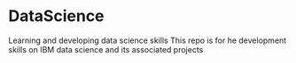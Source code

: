 # DataScience
Learning and developing data science skills
This repo is for he development skills on IBM data science and its associated projects 
